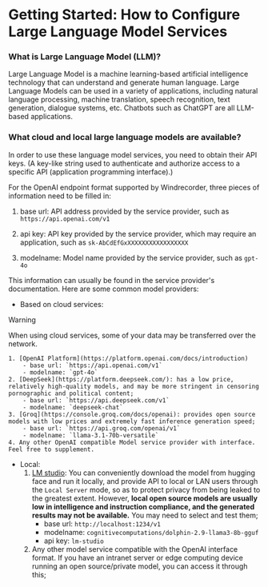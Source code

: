 # Getting Started: How to Configure Large Language Model Services

### What is Large Language Model (LLM)?

Large Language Model is a machine learning-based artificial intelligence technology that can understand and generate human language. Large Language Models can be used in a variety of applications, including natural language processing, machine translation, speech recognition, text generation, dialogue systems, etc. Chatbots such as ChatGPT are all LLM-based applications.

### What cloud and local large language models are available?

In order to use these language model services, you need to obtain their API keys. (A key-like string used to authenticate and authorize access to a specific API (application programming interface).)

For the OpenAI endpoint format supported by Windrecorder, three pieces of information need to be filled in:

1. base url: API address provided by the service provider, such as `https://api.openai.com/v1`

2. api key: API key provided by the service provider, which may require an application, such as `sk-AbCdEfGxXXXXXXXXXXXXXXXXX`

3. modelname: Model name provided by the service provider, such as `gpt-4o`

This information can usually be found in the service provider's documentation. Here are some common model providers:

- Based on cloud services:
> [!WARNING]
> When using cloud services, some of your data may be transferred over the network.

    1. [OpenAI Platform](https://platform.openai.com/docs/introduction)
        - base url: `https://api.openai.com/v1`
        - modelname: `gpt-4o`
    2. [DeepSeek](https://platform.deepseek.com/): has a low price, relatively high-quality models, and may be more stringent in censoring pornographic and political content;
        - base url: `https://api.deepseek.com/v1`
        - modelname: `deepseek-chat`
    3. [Groq](https://console.groq.com/docs/openai): provides open source models with low prices and extremely fast inference generation speed;
        - base url: `https://api.groq.com/openai/v1`
        - modelname: `llama-3.1-70b-versatile`
    4. Any other OpenAI compatible Model service provider with interface. Feel free to supplement.
- Local:
    1. [LM studio](https://lmstudio.ai/): You can conveniently download the model from hugging face and run it locally, and provide API to local or LAN users through the `Local Server` mode, so as to protect privacy from being leaked to the greatest extent. However, **local open source models are usually low in intelligence and instruction compliance, and the generated results may not be available.** You may need to select and test them;
        - base url: `http://localhost:1234/v1`
        - modelname: `cognitivecomputations/dolphin-2.9-llama3-8b-gguf`
        - api key: `lm-studio`
    2. Any other model service compatible with the OpenAI interface format. If you have an intranet server or edge computing device running an open source/private model, you can access it through this;